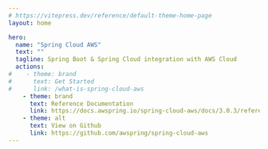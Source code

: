 ```yaml
---
# https://vitepress.dev/reference/default-theme-home-page
layout: home

hero:
  name: "Spring Cloud AWS"
  text: ""
  tagline: Spring Boot & Spring Cloud integration with AWS Cloud
  actions:
#    - theme: brand
#      text: Get Started
#      link: /what-is-spring-cloud-aws
    - theme: brand
      text: Reference Documentation
      link: https://docs.awspring.io/spring-cloud-aws/docs/3.0.3/reference/html/index.html#configuring-credentials
    - theme: alt
      text: View on Github
      link: https://github.com/awspring/spring-cloud-aws
---
```

